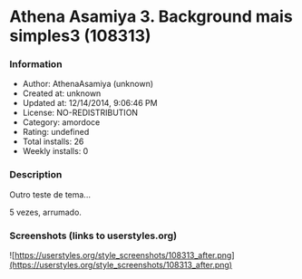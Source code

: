 # Athena Asamiya 3. Background mais simples3 (108313)

### Information
- Author: AthenaAsamiya (unknown)
- Created at: unknown
- Updated at: 12/14/2014, 9:06:46 PM
- License: NO-REDISTRIBUTION
- Category: amordoce
- Rating: undefined
- Total installs: 26
- Weekly installs: 0


### Description
Outro teste de tema...

5 vezes, arrumado.


### Screenshots (links to userstyles.org)
![https://userstyles.org/style_screenshots/108313_after.png](https://userstyles.org/style_screenshots/108313_after.png)


